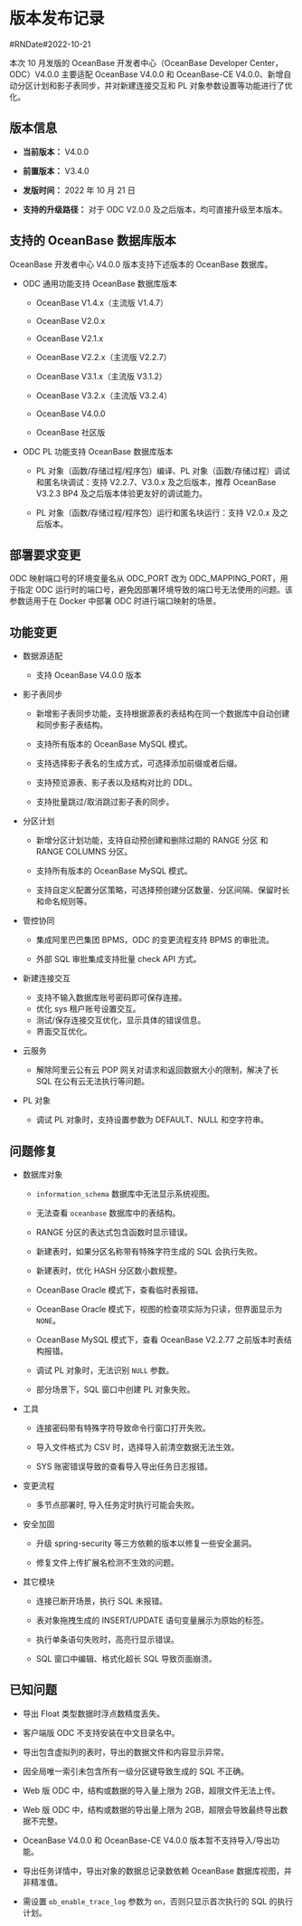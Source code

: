 # 版本发布记录

#RNDate#2022-10-21

本次 10 月发版的 OceanBase 开发者中心（OceanBase Developer Center，ODC）V4.0.0 主要适配 OceanBase V4.0.0 和 OceanBase-CE V4.0.0、新增自动分区计划和影子表同步，并对新建连接交互和 PL 对象参数设置等功能进行了优化。

## 版本信息 

* **当前版本：** V4.0.0

* **前置版本：** V3.4.0

* **发版时间：** 2022 年 10 月 21 日

* **支持的升级路径：** 对于 ODC V2.0.0 及之后版本，均可直接升级至本版本。




## 支持的 OceanBase 数据库版本

OceanBase 开发者中心 V4.0.0 版本支持下述版本的 OceanBase 数据库。

* ODC 通用功能支持 OceanBase 数据库版本

  * OceanBase V1.4.x（主流版 V1.4.7）
  
  * OceanBase V2.0.x
  
  * OceanBase V2.1.x
  
  * OceanBase V2.2.x（主流版 V2.2.7）
  
  * OceanBase V3.1.x（主流版 V3.1.2）
  
  * OceanBase V3.2.x（主流版 V3.2.4）

  * OceanBase V4.0.0
  
  * OceanBase 社区版
  

  

* ODC PL 功能支持 OceanBase 数据库版本

  * PL 对象（函数/存储过程/程序包）编译、PL 对象（函数/存储过程）调试和匿名块调试：支持 V2.2.7、V3.0.x 及之后版本，推荐 OceanBase V3.2.3 BP4 及之后版本体验更友好的调试能力。
  
  * PL 对象（函数/存储过程/程序包）运行和匿名块运行：支持 V2.0.x 及之后版本。


## 部署要求变更

ODC 映射端口号的环境变量名从 ODC_PORT 改为 ODC_MAPPING_PORT，用于指定 ODC 运行时的端口号，避免因部署环境导致的端口号无法使用的问题。该参数适用于在 Docker 中部署 ODC 时进行端口映射的场景。

## 功能变更

* 数据源适配

  * 支持 OceanBase V4.0.0 版本


* 影子表同步

  * 新增影子表同步功能，支持根据源表的表结构在同一个数据库中自动创建和同步影子表结构。

  * 支持所有版本的 OceanBase MySQL 模式。


  * 支持选择影子表名的生成方式，可选择添加前缀或者后缀。

  * 支持预览源表、影子表以及结构对比的 DDL。

  * 支持批量跳过/取消跳过影子表的同步。


* 分区计划

  * 新增分区计划功能，支持自动预创建和删除过期的 RANGE 分区 和 RANGE COLUMNS 分区。

  * 支持所有版本的 OceanBase MySQL 模式。

  * 支持自定义配置分区策略，可选择预创建分区数量、分区间隔、保留时长和命名规则等。

* 管控协同

  * 集成阿里巴巴集团 BPMS，ODC 的变更流程支持 BPMS 的审批流。

  * 外部 SQL 审批集成支持批量 check API 方式。


* 新建连接交互

  * 支持不输入数据库账号密码即可保存连接。
  * 优化 sys 租户账号设置交互。
  * 测试/保存连接交互优化，显示具体的错误信息。
  * 界面交互优化。

* 云服务

  * 解除阿里云公有云 POP 网关对请求和返回数据大小的限制，解决了长 SQL 在公有云无法执行等问题。


* PL 对象

  * 调试 PL 对象时，支持设置参数为 DEFAULT、NULL 和空字符串。



## 问题修复 

* 数据库对象

  * `information_schema` 数据库中无法显示系统视图。
  
  * 无法查看 `oceanbase` 数据库中的表结构。
  
  * RANGE 分区的表达式包含函数时显示错误。

  * 新建表时，如果分区名称带有特殊字符生成的 SQL 会执行失败。

  * 新建表时，优化 HASH 分区数小数规整。

  * OceanBase Oracle 模式下，查看临时表报错。

  * OceanBase Oracle 模式下，视图的检查项实际为只读，但界面显示为 `NONE`。
  
  * OceanBase MySQL 模式下，查看 OceanBase V2.2.77 之前版本时表结构报错。
  
  * 调试 PL 对象时，无法识别 `NULL` 参数。

  * 部分场景下，SQL 窗口中创建 PL 对象失败。



  

* 工具

  * 连接密码带有特殊字符导致命令行窗口打开失败。


  
  * 导入文件格式为 CSV 时，选择导入前清空数据无法生效。

  
  * SYS 账密错误导致的查看导入导出任务日志报错。


  

* 变更流程
  
  * 多节点部署时, 导入任务定时执行可能会失败。


* 安全加固

  * 升级 spring-security 等三方依赖的版本以修复一些安全漏洞。

  * 修复文件上传扩展名检测不生效的问题。
  

* 其它模块

  * 连接已断开场景，执行 SQL 未报错。


  
  * 表对象拖拽生成的 INSERT/UPDATE 语句变量展示为原始的标签。


  * 执行单条语句失败时，高亮行显示错误。


  * SQL 窗口中编辑、格式化超长 SQL 导致页面崩溃。






## 已知问题

* 导出 Float 类型数据时浮点数精度丢失。

* 客户端版 ODC 不支持安装在中文目录名中。

* 导出包含虚拟列的表时，导出的数据文件和内容显示异常。

* 因全局唯一索引未包含所有一级分区键导致生成的 SQL 不正确。

* Web 版 ODC 中，结构或数据的导入量上限为 2GB，超限文件无法上传。

* Web 版 ODC 中，结构或数据的导出量上限为 2GB，超限会导致最终导出数据不完整。

* OceanBase V4.0.0 和 OceanBase-CE V4.0.0 版本暂不支持导入/导出功能。

* 导出任务详情中，导出对象的数据总记录数依赖 OceanBase 数据库视图，并非精准值。

* 需设置 `ob_enable_trace_log` 参数为 `on`，否则只显示首次执行的 SQL 的执行计划。